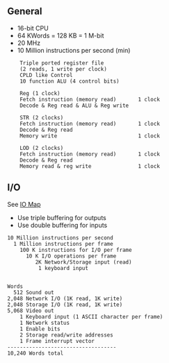 <!-- Author:  Lyall Jonathan Di Trapani =========|=========|======== -->
General
-------

- 16-bit CPU
- 64 KWords = 128 KB = 1 M-bit
- 20 MHz
- 10 Million instructions per second (min)

```
    Triple ported register file
    (2 reads, 1 write per clock)
    CPLD like Control
    10 function ALU (4 control bits)

    Reg (1 clock)
    Fetch instruction (memory read)       1 clock
    Decode & Reg read & ALU & Reg write

    STR (2 clocks)
    Fetch instruction (memory read)       1 clock
    Decode & Reg read
    Memory write                          1 clock

    LOD (2 clocks)
    Fetch instruction (memory read)       1 clock
    Decode & Reg read
    Memory read & reg write               1 clock
```


I/O
-----------

See [IO Map](https://github.com/lj-ditrapani/16-bit-computer/blob/master/doc/IOmap.txt)

- Use triple buffering for outputs
- Use double buffering for inputs

```
10 Million instructions per second
  1 Million instructions per frame
    100 K instructions for I/O per frame
      10 K I/O operations per frame
         2K Network/Storage input (read)
          1 keyboard input


Words
  512 Sound out
2,048 Network I/O (1K read, 1K write)
2,048 Storage I/O (1K read, 1K write)
5,068 Video out
    1 Keyboard input (1 ASCII character per frame)
    1 Network status
    1 Enable bits
    2 Storage read/write addresses
    1 Frame interrupt vector
-----------------------------------
10,240 Words total
```
